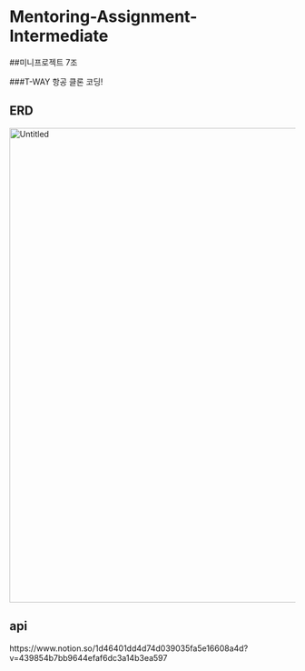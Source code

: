 # Mentoring-Assignment-Intermediate


##미니프로젝트 7조

###T-WAY 항공 클론 코딩!<br>
<h2>
ERD
</h2>

<img width="835" alt="Untitled" src="https://user-images.githubusercontent.com/110470208/190319233-940757cd-811e-4cff-8ee4-11193707e64f.png"><br>

<h2>
  api
  </h2>
https://www.notion.so/1d46401dd4d74d039035fa5e16608a4d?v=439854b7bb9644efaf6dc3a14b3ea597
